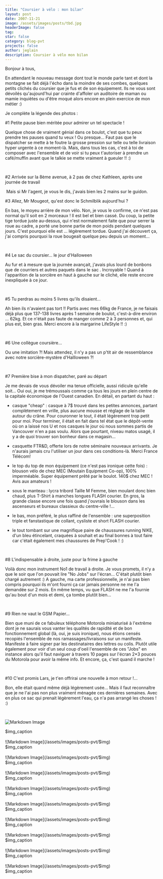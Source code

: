```yaml
---
title: "Coursier à vélo : mon bilan"
layout: post
date: 2007-11-21
image: /assets/images/posts/tbd.jpg
headerImage: false
tag:
star: false
category: blog-pvt
projects: false
author: jeglain
description: Coursier à vélo mon bilan
---
```

Bonjour à tous,

En attendant le nouveau message dont tout le monde parle tant et dont la
montagne se fait déjà l'écho dans la moindre de ses combes, quelques
petits clichés du coursier que je fus et de son équipement. Ils ne
vous sont dévoilés qu'aujourd'hui par crainte d'affoler un auditoire
de maman ou mamie inquiètes ou d'être moqué alors encore en plein
exercice de mon métier :)

Je complète la légende des photos :

#1 Petite pause bien méritée pour admirer un tel spectacle !

Quelque chose de vraiment génial dans ce boulot, c'est que tu peux
prendre tes pauses quand tu veux ! Ou presque... Faut pas que le
dispatcher se mette à te foutre la grosse pression sur telle ou telle
livraison hyper urgente à ce moment-là. Mais, dans tous les cas, c'est
à toi de composer avec l'ensemble et de voir si tu peux t'autoriser à
prendre un café/muffin avant que le talkie se mette vraiment à gueuler
!! :)

 

#2 Arrivée sur la 8ème avenue, à 2 pas de chez Kathleen, après une
journée de travail

 Mais si Mr l'agent, je vous le dis, j'avais bien les 2 mains sur le
guidon.

#3 Allez, Mr Mougeot, qu'est donc le Schmilblik aujourd'hui ?

En bas, le moyeu arrière de mon vélo. Non, je vous le confirme, ce
n'est pas normal qu'il soit en 2 morceaux ! Il est bel et bien cassé.
Du coup, la petite tige tordue juste au-dessus, qui n'est normalement
faite que pour serrer la roue au cadre, a porté une bonne partie de mon
poids pendant quelques jours. C'est pourquoi elle est ... légèrement
tordue. Quand j'ai découvert ça, j'ai compris pourquoi la roue
bougeait quelque peu depuis un moment...

 

#4 Le sac du coursier... le jour d'Halloween

Au fur et à mesure que la journée avançait, j'avais plus lourd de
bonbons que de courriers et autres paquets dans le sac . Incroyable !
Quand à l'apparition de la sorcière en haut à gauche sur le cliché,
elle reste encore inexpliquée à ce jour.

 

#5 Tu perdras au moins 5 livres qu'ils disaient...

Ah bien ils n'avaient pas tort !! Partis avec mes 66kg de France, je ne
faisais déjà plus que 137-138 livres après 1 semaine de boulot,
c'est-à-dire environ ... 62kg. Et ce n'était pas faute de manger comme
2 à 3 personnes et, qui plus est, bien gras. Merci encore à la
margarine LifeStyle !! :)

 

#6 Une collègue coursière...

Ou une imitation ?! Mais attendez, il n'y a pas un p'tit air de
ressemblance avec notre sorcière-mystère d'Hallloween ?!

 

#7 Première bise à mon dispatcher, paré au départ

Je me devais de vous dévoiler ma tenue officielle, aussi ridicule
qu'elle soit... Oui oui, je me trémoussais comme ça tous les jours en
plein centre de la capitale économique de l'Ouest canadien. En détail,
en partant du haut :

- casque "cheap" : casque à 7$ trouvé dans les petites annonces,
partant complètement en vrille, plus aucune mousse et réglage de la
taille autour du crâne. Pour couronner le tout, il était légèrement
trop petit pour moi. Pour terminer, il était en fait dans tel état que
le dépôt-vente où on a laissé nos U et nos casques le jour où nous
sommes partis de Vancouver n'en a pas voulu. Alors que pourtant, niveau
matos usagé, il y a de quoi trouver son bonheur dans ce magasin...

- casquette FTR&D, offerte lors de notre séminaire nouveaux arrivants.
Je n'aurais jamais cru l'utiliser un jour dans ces conditions-là. Merci
France Télécom!

- le top du top de mon équipement (ce n'est pas ironique cette fois) :
blouson vélo de chez MEC (Moutain Equipment Co-op), 100% imperméable.
Super équipement prêté par le boulot. 140$ chez MEC ! Avis aux
amateurs !

- sous le manteau : lycra tribord Taille M Femme, bien moulant donc bien
chaud, plus T-Shirt à manches longues FLASH courier. En gros, la grande
classe encore une fois quand j'ouvrais le blouson dans les ascenseurs et
bureaux classieux du centre-ville !...

- le bas, mon préféré, le plus raffiné de l'ensemble : une
superposition triple et fanstastique de collant, cysliste et short FLASH
courier.

- le tout tombant sur une magnifique paire de chaussures running NIKE,
d'un bleu étincelant, craquées à souhait et au final bonnes à tout
faire car c'était également mes chaussures de Prep'Cook ! :)

 

#8 L'indispensable à droite, juste pour la frime à gauche

Voilà donc mon instrument No1 de travail à droite. Je vous promets, il
n'y a que le soir que l'on pouvait lire "No Jobs" sur l'écran...
C'était plutôt bien chargé autrement :) A gauche, ma carte
professionnelle, je n'ai pas bien compris pourquoi ils m'ont fourni ça
car jamais personne ne me l'a demandée sur 2 mois. En même temps, vu
que FLASH ne me l'a fournie qu'au bout d'un mois et demi, ça tombe
plutôt bien...

 

#9 Rien ne vaut le GSM Papier...

Bien que muni de ce fabuleux téléphone Motorola miniaturisé à
l'extrême dont je ne saurais vous vanter les qualités de rapidité et
de bon fonctionnement global (là, oui, je suis ironique), nous étions
censés recopiés l'ensemble de nos ramassages/livraisons sur un
manifeste. Manifeste à faire signer par les destinataires des lettres
ou colis. Plutôt utile également pour voir d'un seul coup d'oeil
l'ensemble de ces "Jobs" en instance alors qu'il faut naviguer à
travers 10 pages sur l'écran 2*3 pouces du Motorola pour avoir la même
info. Et encore, ça, c'est quand il marche !

 

#10 C'est promis Lars, je t'en offrirai une nouvelle à mon retour !...

Bon, elle était quand même déjà légèrement usée... Mais il faut
reconnaître que je ne l'ai pas non plus vraiment ménagée ces
dernières semaines. Avec en plus ce sac qui prenait légèrement l'eau,
ça n'a pas arrangé les choses ! :)

 

![Markdown Image](/assets/images/posts-pvt/$img)
<figcaption class="caption">$img_caption</figcaption>
<br>
![Markdown Image](/assets/images/posts-pvt/$img)
<figcaption class="caption">$img_caption</figcaption>
<br>
![Markdown Image](/assets/images/posts-pvt/$img)
<figcaption class="caption">$img_caption</figcaption>
<br>
![Markdown Image](/assets/images/posts-pvt/$img)
<figcaption class="caption">$img_caption</figcaption>
<br>
![Markdown Image](/assets/images/posts-pvt/$img)
<figcaption class="caption">$img_caption</figcaption>
<br>
![Markdown Image](/assets/images/posts-pvt/$img)
<figcaption class="caption">$img_caption</figcaption>
<br>
![Markdown Image](/assets/images/posts-pvt/$img)
<figcaption class="caption">$img_caption</figcaption>
<br>
![Markdown Image](/assets/images/posts-pvt/$img)
<figcaption class="caption">$img_caption</figcaption>
<br>
![Markdown Image](/assets/images/posts-pvt/$img)
<figcaption class="caption">$img_caption</figcaption>
<br>
![Markdown Image](/assets/images/posts-pvt/$img)
<figcaption class="caption">$img_caption</figcaption>
<br>
